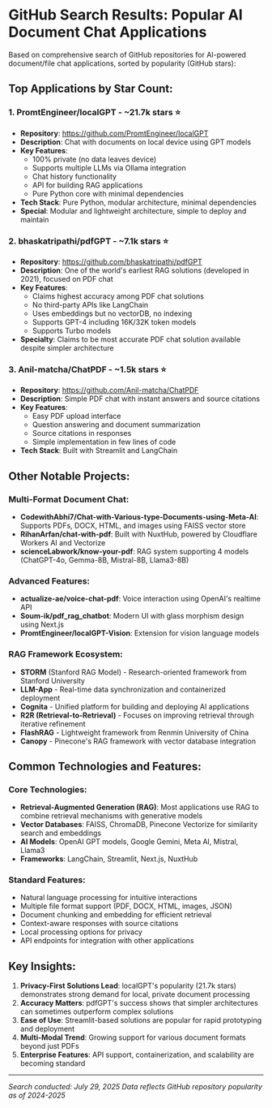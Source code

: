 # GitHub Search Results: Popular AI Document Chat Applications

Based on comprehensive search of GitHub repositories for AI-powered document/file chat applications, sorted by popularity (GitHub stars):

## Top Applications by Star Count:

### 1. **PromtEngineer/localGPT** - ~21.7k stars ⭐
- **Repository**: https://github.com/PromtEngineer/localGPT
- **Description**: Chat with documents on local device using GPT models
- **Key Features**: 
  - 100% private (no data leaves device)
  - Supports multiple LLMs via Ollama integration
  - Chat history functionality
  - API for building RAG applications
  - Pure Python core with minimal dependencies
- **Tech Stack**: Pure Python, modular architecture, minimal dependencies
- **Special**: Modular and lightweight architecture, simple to deploy and maintain

### 2. **bhaskatripathi/pdfGPT** - ~7.1k stars ⭐
- **Repository**: https://github.com/bhaskatripathi/pdfGPT
- **Description**: One of the world's earliest RAG solutions (developed in 2021), focused on PDF chat
- **Key Features**:
  - Claims highest accuracy among PDF chat solutions
  - No third-party APIs like LangChain
  - Uses embeddings but no vectorDB, no indexing
  - Supports GPT-4 including 16K/32K token models
  - Supports Turbo models
- **Specialty**: Claims to be most accurate PDF chat solution available despite simpler architecture

### 3. **Anil-matcha/ChatPDF** - ~1.5k stars ⭐
- **Repository**: https://github.com/Anil-matcha/ChatPDF
- **Description**: Simple PDF chat with instant answers and source citations
- **Key Features**:
  - Easy PDF upload interface
  - Question answering and document summarization
  - Source citations in responses
  - Simple implementation in few lines of code
- **Tech Stack**: Built with Streamlit and LangChain

## Other Notable Projects:

### Multi-Format Document Chat:
- **CodewithAbhi7/Chat-with-Various-type-Documents-using-Meta-AI**: Supports PDFs, DOCX, HTML, and images using FAISS vector store
- **RihanArfan/chat-with-pdf**: Built with NuxtHub, powered by Cloudflare Workers AI and Vectorize
- **scienceLabwork/know-your-pdf**: RAG system supporting 4 models (ChatGPT-4o, Gemma-8B, Mistral-8B, Llama3-8B)

### Advanced Features:
- **actualize-ae/voice-chat-pdf**: Voice interaction using OpenAI's realtime API
- **Soum-ik/pdf_rag_chatbot**: Modern UI with glass morphism design using Next.js
- **PromtEngineer/localGPT-Vision**: Extension for vision language models

### RAG Framework Ecosystem:
- **STORM** (Stanford RAG Model) - Research-oriented framework from Stanford University
- **LLM-App** - Real-time data synchronization and containerized deployment
- **Cognita** - Unified platform for building and deploying AI applications
- **R2R (Retrieval-to-Retrieval)** - Focuses on improving retrieval through iterative refinement
- **FlashRAG** - Lightweight framework from Renmin University of China
- **Canopy** - Pinecone's RAG framework with vector database integration

## Common Technologies and Features:

### Core Technologies:
- **Retrieval-Augmented Generation (RAG)**: Most applications use RAG to combine retrieval mechanisms with generative models
- **Vector Databases**: FAISS, ChromaDB, Pinecone Vectorize for similarity search and embeddings
- **AI Models**: OpenAI GPT models, Google Gemini, Meta AI, Mistral, Llama3
- **Frameworks**: LangChain, Streamlit, Next.js, NuxtHub

### Standard Features:
- Natural language processing for intuitive interactions
- Multiple file format support (PDF, DOCX, HTML, images, JSON)
- Document chunking and embedding for efficient retrieval
- Context-aware responses with source citations
- Local processing options for privacy
- API endpoints for integration with other applications

## Key Insights:

1. **Privacy-First Solutions Lead**: localGPT's popularity (21.7k stars) demonstrates strong demand for local, private document processing
2. **Accuracy Matters**: pdfGPT's success shows that simpler architectures can sometimes outperform complex solutions
3. **Ease of Use**: Streamlit-based solutions are popular for rapid prototyping and deployment
4. **Multi-Modal Trend**: Growing support for various document formats beyond just PDFs
5. **Enterprise Features**: API support, containerization, and scalability are becoming standard

---

*Search conducted: July 29, 2025*
*Data reflects GitHub repository popularity as of 2024-2025*
